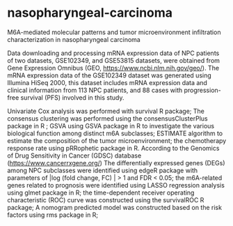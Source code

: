 # nasopharyngeal-carcinoma
M6A-mediated molecular patterns and tumor microenvironment infiltration characterization in nasopharyngeal carcinoma

Data downloading and processing 
mRNA expression data of NPC patients of two datasets, GSE102349, and GSE53815 datasets, were obtained from Gene Expression Omnibus (GEO, https://www.ncbi.nlm.nih.gov/geo/). 
The mRNA expression data of the GSE102349 dataset was generated using Illumina HiSeq 2000, this dataset includes mRNA expression data and clinical information from 113 NPC 
patients, and 88 cases with progression-free survival (PFS) involved in this study.

Univariate Cox analysis was performed with survival R package;
The consensus clustering was performed using the consensusClusterPlus package in R ;
GSVA using GSVA package in R to investigate the various biological function among distinct m6A subclasses;
ESTIMATE algorithm to estimate the composition of the tumor microenvironment;
the chemotherapy response rate using pRRophetic package in R. According to the Genomics of Drug Sensitivity in Cancer (GDSC) database (https://www.cancerrxgene.org/) 
The differentially expressed genes (DEGs) among NPC subclasses were identified using edgeR package with parameters of |log (fold change, FC) | > 1 and FDR < 0.05;
the m6A-related genes related to prognosis were identified using LASSO regression analysis using glmet package in R;
the time-dependent receiver operating characteristic (ROC) curve was constructed using the survivalROC R package;
A nomogram predicted model was constructed based on the risk factors using rms package in R;
